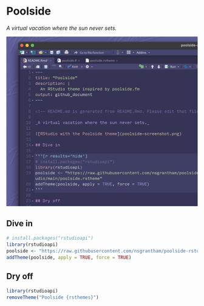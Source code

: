 Poolside
================

<!-- README.md is generated from README.Rmd. Please edit that file -->

*A virtual vacation where the sun never sets.*

![RStudio with the Poolside theme](poolside-screenshot.png)

## Dive in

``` r
# install.packages("rstudioapi")
library(rstudioapi)
poolside <- "https://raw.githubusercontent.com/nsgrantham/poolside-rstudio/main/poolside.rstheme"
addTheme(poolside, apply = TRUE, force = TRUE)
```

## Dry off

``` r
library(rstudioapi)
removeTheme("Poolside {rsthemes}")
```
